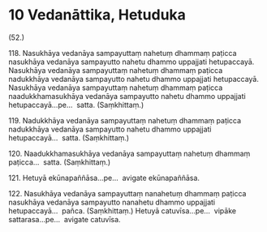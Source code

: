 # 10 Vedanāttika, Hetuduka

(52.)

118\. Nasukhāya vedanāya sampayuttaṃ nahetuṃ dhammaṃ paṭicca nasukhāya vedanāya sampayutto nahetu dhammo uppajjati hetupaccayā. Nasukhāya vedanāya sampayuttaṃ nahetuṃ dhammaṃ paṭicca nadukkhāya vedanāya sampayutto nahetu dhammo uppajjati hetupaccayā. Nasukhāya vedanāya sampayuttaṃ nahetuṃ dhammaṃ paṭicca naadukkhamasukhāya vedanāya sampayutto nahetu dhammo uppajjati hetupaccayā…pe…  satta. (Saṃkhittaṃ.)

119\. Nadukkhāya vedanāya sampayuttaṃ nahetuṃ dhammaṃ paṭicca nadukkhāya vedanāya sampayutto nahetu dhammo uppajjati hetupaccayā…  satta. (Saṃkhittaṃ.)

120\. Naadukkhamasukhāya vedanāya sampayuttaṃ nahetuṃ dhammaṃ paṭicca…  satta. (Saṃkhittaṃ.)

121\. Hetuyā ekūnapaññāsa…pe…  avigate ekūnapaññāsa.

122\. Nasukhāya vedanāya sampayuttaṃ nanahetuṃ dhammaṃ paṭicca nasukhāya vedanāya sampayutto nanahetu dhammo uppajjati hetupaccayā…  pañca. (Saṃkhittaṃ.) Hetuyā catuvīsa…pe…  vipāke sattarasa…pe…  avigate catuvīsa.

